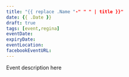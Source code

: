 ```yaml
---
title: "{{ replace .Name "-" " " | title }}"
date: {{ .Date }}
draft: true
tags: [event,regina]
eventDate:
expiryDate:
eventLocation:
facebookEventURL:
---
```


Event description here
